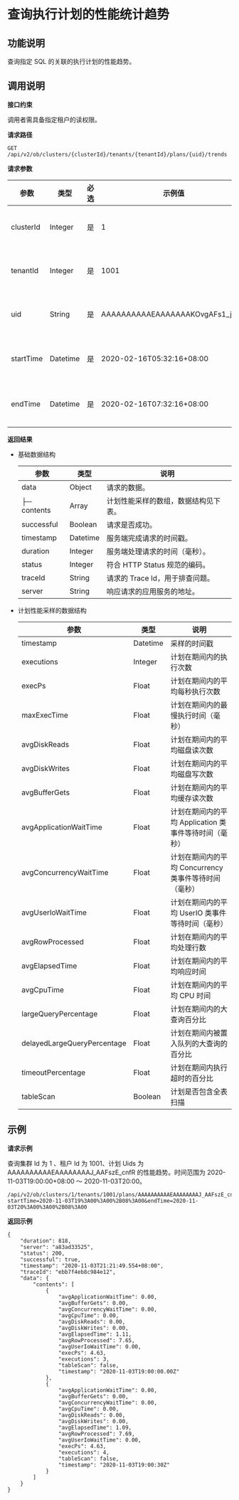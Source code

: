 查询执行计划的性能统计趋势 
==================================



**功能说明** 
-----------------------------

查询指定 SQL 的关联的执行计划的性能趋势。

**调用说明** 
-----------------------------

**接口约束** 

调用者需具备指定租户的读权限。

**请求路径** 

`GET /api/v2/ob/clusters/{clusterId}/tenants/{tenantId}/plans/{uid}/trends`

**请求参数** 


|    参数     |    类型    | 必选 |               示例值                |   描述    |
|-----------|----------|----|----------------------------------|---------|
| clusterId | Integer  | 是  | 1                                | 集群的 Id  |
| tenantId  | Integer  | 是  | 1001                             | 租户的 Id  |
| uid       | String   | 是  | AAAAAAAAAAEAAAAAAAKOvgAFs1_j8s3i | 计划的 uid |
| startTime | Datetime | 是  | 2020-02-16T05:32:16+08:00        | 开始时间    |
| endTime   | Datetime | 是  | 2020-02-16T07:32:16+08:00        | 结束时间    |



**返回结果** 

* 基础数据结构

  

  |     参数      |    类型    |          说明           |
  |-------------|----------|-----------------------|
  | data        | Object   | 请求的数据。                |
  | ├─ contents | Array    | 计划性能采样的数组，数据结构见下表。    |
  | successful  | Boolean  | 请求是否成功。               |
  | timestamp   | Datetime | 服务端完成请求的时间戳。          |
  | duration    | Integer  | 服务端处理请求的时间（毫秒）。       |
  | status      | Integer  | 符合 HTTP Status 规范的编码。 |
  | traceId     | String   | 请求的 Trace Id，用于排查问题。  |
  | server      | String   | 响应请求的应用服务的地址。         |

  

  

* 计划性能采样的数据结构

  

  |             参数              |    类型    |                说明                 |
  |-----------------------------|----------|-----------------------------------|
  | timestamp                   | Datetime | 采样的时间戳                            |
  | executions                  | Integer  | 计划在期间内的执行次数                       |
  | execPs                      | Float    | 计划在期间内的平均每秒执行次数                   |
  | maxExecTime                 | Float    | 计划在期间内的最慢执行时间（毫秒）                 |
  | avgDiskReads                | Float    | 计划在期间内的平均磁盘读次数                    |
  | avgDiskWrites               | Float    | 计划在期间内的平均磁盘写次数                    |
  | avgBufferGets               | Float    | 计划在期间内的平均缓存读次数                    |
  | avgApplicationWaitTime      | Float    | 计划在期间内的平均 Application 类事件等待时间（毫秒） |
  | avgConcurrencyWaitTime      | Float    | 计划在期间内的平均 Concurrency 类事件等待时间（毫秒） |
  | avgUserIoWaitTime           | Float    | 计划在期间内的平均 UserIO 类事件等待时间（毫秒）      |
  | avgRowProcessed             | Float    | 计划在期间内的平均处理行数                     |
  | avgElapsedTime              | Float    | 计划在期间内的平均响应时间                     |
  | avgCpuTime                  | Float    | 计划在期间内的平均 CPU 时间                  |
  | largeQueryPercentage        | Float    | 计划在期间内的大查询百分比                     |
  | delayedLargeQueryPercentage | Float    | 计划在期间内被置入队列的大查询的百分比               |
  | timeoutPercentage           | Float    | 计划在期间内执行超时的百分比                    |
  | tableScan                   | Boolean  | 计划是否包含全表扫描                        |

  




**示例** 
---------------------------

**请求示例** 

查询集群 Id 为 1 、租户 Id 为 1001、计划 Uids 为 AAAAAAAAAAEAAAAAAAAJ_AAFszE_cnfR 的性能趋势。时间范围为 2020-11-03T19:00:00+08:00 ～ 2020-11-03T20:00。

```code
/api/v2/ob/clusters/1/tenants/1001/plans/AAAAAAAAAAEAAAAAAAAJ_AAFszE_cnfR/trends?startTime=2020-11-03T19%3A00%3A00%2B08%3A00&endTime=2020-11-03T20%3A00%3A00%2B08%3A00
```



**返回示例** 

```code
{
    "duration": 818,
    "server": "a83ad33525",
    "status": 200,
    "successful": true,
    "timestamp": "2020-11-03T21:21:49.554+08:00",
    "traceId": "ebb7f4eb8c984e12",
    "data": {
        "contents": [
            {
                "avgApplicationWaitTime": 0.00,
                "avgBufferGets": 0.00,
                "avgConcurrencyWaitTime": 0.00,
                "avgCpuTime": 0.00,
                "avgDiskReads": 0.00,
                "avgDiskWrites": 0.00,
                "avgElapsedTime": 1.11,
                "avgRowProcessed": 7.65,
                "avgUserIoWaitTime": 0.00,
                "execPs": 4.63,
                "executions": 3,
                "tableScan": false,
                "timestamp": "2020-11-03T19:00:00.00Z"
            },
            {
                "avgApplicationWaitTime": 0.00,
                "avgBufferGets": 0.00,
                "avgConcurrencyWaitTime": 0.00,
                "avgCpuTime": 0.00,
                "avgDiskReads": 0.00,
                "avgDiskWrites": 0.00,
                "avgElapsedTime": 1.09,
                "avgRowProcessed": 7.69,
                "avgUserIoWaitTime": 0.00,
                "execPs": 4.63,
                "executions": 4,
                "tableScan": false,
                "timestamp": "2020-11-03T19:00:30Z"
            }
        ]
    }
}
```



